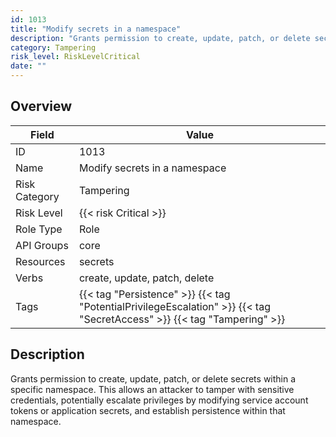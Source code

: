 ```yaml
---
id: 1013
title: "Modify secrets in a namespace"
description: "Grants permission to create, update, patch, or delete secrets within a specific namespace. This allows an attacker to tamper with sensitive credentials, potentially escalate privileges by modifying service account tokens or application secrets, and establish persistence within that namespace."
category: Tampering
risk_level: RiskLevelCritical
date: ""
---
```


## Overview

| Field         | Value                                                                                                                   |
| ------------- | ----------------------------------------------------------------------------------------------------------------------- |
| ID            | 1013                                                                                                                    |
| Name          | Modify secrets in a namespace                                                                                           |
| Risk Category | Tampering                                                                                                               |
| Risk Level    | {{< risk Critical >}}                                                                                                   |
| Role Type     | Role                                                                                                                    |
| API Groups    | core                                                                                                                    |
| Resources     | secrets                                                                                                                 |
| Verbs         | create, update, patch, delete                                                                                           |
| Tags          | {{< tag "Persistence" >}} {{< tag "PotentialPrivilegeEscalation" >}} {{< tag "SecretAccess" >}} {{< tag "Tampering" >}} |

## Description

Grants permission to create, update, patch, or delete secrets within a specific namespace. This allows an attacker to tamper with sensitive credentials, potentially escalate privileges by modifying service account tokens or application secrets, and establish persistence within that namespace.
